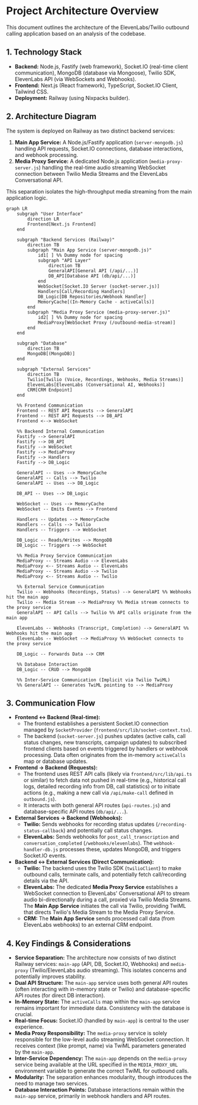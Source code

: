 # Project Architecture Overview

This document outlines the architecture of the ElevenLabs/Twilio outbound calling application based on an analysis of the codebase.

## 1. Technology Stack

*   **Backend:** Node.js, Fastify (web framework), Socket.IO (real-time client communication), MongoDB (database via Mongoose), Twilio SDK, ElevenLabs API (via WebSockets and Webhooks).
*   **Frontend:** Next.js (React framework), TypeScript, Socket.IO Client, Tailwind CSS.
*   **Deployment:** Railway (using Nixpacks builder).

## 2. Architecture Diagram

The system is deployed on Railway as two distinct backend services:
1.  **Main App Service:** A Node.js/Fastify application (`server-mongodb.js`) handling API requests, Socket.IO connections, database interactions, and webhook processing.
2.  **Media Proxy Service:** A dedicated Node.js application (`media-proxy-server.js`) handling the real-time audio streaming WebSocket connection between Twilio Media Streams and the ElevenLabs Conversational API.

This separation isolates the high-throughput media streaming from the main application logic.

```mermaid
graph LR
    subgraph "User Interface"
        direction LR
        Frontend[Next.js Frontend]
    end

    subgraph "Backend Services (Railway)"
        direction TB
        subgraph "Main App Service (server-mongodb.js)"
            id1[ ] %% Dummy node for spacing
            subgraph "API Layer"
                direction TB
                GeneralAPI[General API (/api/...)]
                DB_API[Database API (db/api/...)]
            end
            WebSocket[Socket.IO Server (socket-server.js)]
            Handlers[Call/Recording Handlers]
            DB_Logic[DB Repositories/Webhook Handler]
            MemoryCache[(In-Memory Cache - activeCalls)]
        end
        subgraph "Media Proxy Service (media-proxy-server.js)"
            id2[ ] %% Dummy node for spacing
            MediaProxy[WebSocket Proxy (/outbound-media-stream)]
        end
    end

    subgraph "Database"
        direction TB
        MongoDB[(MongoDB)]
    end

    subgraph "External Services"
        direction TB
        Twilio[Twilio (Voice, Recordings, Webhooks, Media Streams)]
        ElevenLabs[ElevenLabs (Conversational AI, Webhooks)]
        CRM[CRM Endpoint]
    end

    %% Frontend Communication
    Frontend -- REST API Requests --> GeneralAPI
    Frontend -- REST API Requests --> DB_API
    Frontend <--> WebSocket

    %% Backend Internal Communication
    Fastify --> GeneralAPI
    Fastify --> DB_API
    Fastify --> WebSocket
    Fastify --> MediaProxy
    Fastify --> Handlers
    Fastify --> DB_Logic

    GeneralAPI -- Uses --> MemoryCache
    GeneralAPI -- Calls --> Twilio
    GeneralAPI -- Uses --> DB_Logic

    DB_API -- Uses --> DB_Logic

    WebSocket -- Uses --> MemoryCache
    WebSocket -- Emits Events --> Frontend

    Handlers -- Updates --> MemoryCache
    Handlers -- Calls --> Twilio
    Handlers -- Triggers --> WebSocket

    DB_Logic -- Reads/Writes --> MongoDB
    DB_Logic -- Triggers --> WebSocket

    %% Media Proxy Service Communication
    MediaProxy -- Streams Audio --> ElevenLabs
    MediaProxy <-- Streams Audio -- ElevenLabs
    MediaProxy -- Streams Audio --> Twilio
    MediaProxy <-- Streams Audio -- Twilio

    %% External Service Communication
    Twilio -- Webhooks (Recordings, Status) --> GeneralAPI %% Webhooks hit the main app
    Twilio -- Media Stream --> MediaProxy %% Media stream connects to the proxy service
    GeneralAPI -- API Calls --> Twilio %% API calls originate from the main app

    ElevenLabs -- Webhooks (Transcript, Completion) --> GeneralAPI %% Webhooks hit the main app
    ElevenLabs -- WebSocket --> MediaProxy %% WebSocket connects to the proxy service

    DB_Logic -- Forwards Data --> CRM

    %% Database Interaction
    DB_Logic -- CRUD --> MongoDB

    %% Inter-Service Communication (Implicit via Twilio TwiML)
    %% GeneralAPI -- Generates TwiML pointing to --> MediaProxy
```

## 3. Communication Flow

*   **Frontend <-> Backend (Real-time):**
    *   The frontend establishes a persistent Socket.IO connection managed by `SocketProvider` (`frontend/src/lib/socket-context.tsx`).
    *   The backend (`socket-server.js`) pushes updates (active calls, call status changes, new transcripts, campaign updates) to subscribed frontend clients based on events triggered by handlers or webhook processing. Data often originates from the in-memory `activeCalls` map or database updates.
*   **Frontend -> Backend (Requests):**
    *   The frontend uses REST API calls (likely via `frontend/src/lib/api.ts` or similar) to fetch data not pushed in real-time (e.g., historical call logs, detailed recording info from DB, call statistics) or to initiate actions (e.g., making a new call via `/api/make-call` defined in `outbound.js`).
    *   It interacts with both general API routes (`api-routes.js`) and database-specific API routes (`db/api/...`).
*   **External Services -> Backend (Webhooks):**
    *   **Twilio:** Sends webhooks for recording status updates (`/recording-status-callback`) and potentially call status changes.
    *   **ElevenLabs:** Sends webhooks for `post_call_transcription` and `conversation_completed` (`/webhooks/elevenlabs`). The `webhook-handler-db.js` processes these, updates MongoDB, and triggers Socket.IO events.
*   **Backend <-> External Services (Direct Communication):**
    *   **Twilio:** The backend uses the Twilio SDK (`twilioClient`) to make outbound calls, terminate calls, and potentially fetch call/recording details via the API.
    *   **ElevenLabs:** The dedicated **Media Proxy Service** establishes a WebSocket connection to ElevenLabs' Conversational API to stream audio bi-directionally during a call, proxied via Twilio Media Streams. The **Main App Service** initiates the call via Twilio, providing TwiML that directs Twilio's Media Stream to the Media Proxy Service.
    *   **CRM:** The **Main App Service** sends processed call data (from ElevenLabs webhooks) to an external CRM endpoint.

## 4. Key Findings & Considerations

*   **Service Separation:** The architecture now consists of two distinct Railway services: `main-app` (API, DB, Socket.IO, Webhooks) and `media-proxy` (Twilio/ElevenLabs audio streaming). This isolates concerns and potentially improves stability.
*   **Dual API Structure:** The `main-app` service uses both general API routes (often interacting with in-memory state or Twilio) and database-specific API routes (for direct DB interaction).
*   **In-Memory State:** The `activeCalls` map within the `main-app` service remains important for immediate data. Consistency with the database is crucial.
*   **Real-time Focus:** Socket.IO (handled by `main-app`) is central to the user experience.
*   **Media Proxy Responsibility:** The `media-proxy` service is solely responsible for the low-level audio streaming WebSocket connection. It receives context (like prompt, name) via TwiML parameters generated by the `main-app`.
*   **Inter-Service Dependency:** The `main-app` depends on the `media-proxy` service being available at the URL specified in the `MEDIA_PROXY_URL` environment variable to generate the correct TwiML for outbound calls.
*   **Modularity:** The separation enhances modularity, though introduces the need to manage two services.
*   **Database Interaction Points:** Database interactions remain within the `main-app` service, primarily in webhook handlers and API routes.